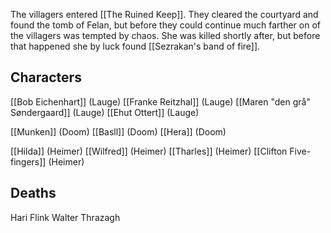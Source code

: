 The villagers entered [[The Ruined Keep]]. They cleared the courtyard and found the tomb of Felan, but before they could continue much farther on of the villagers was tempted by chaos. She was killed shortly after, but before that happened she by luck found [[Sezrakan's  band of fire]].


## Characters
[[Bob Eichenhart]] (Lauge)
[[Franke Reitzhal]] (Lauge)
[[Maren "den grå" Søndergaard]] (Lauge)
[[Ehut Ottert]] (Lauge)

[[Munken]] (Doom)
[[Basll]] (Doom)
[[Hera]] (Doom)

[[Hilda]] (Heimer)
[[Wilfred]] (Heimer)
[[Tharles]] (Heimer)
[[Clifton Five-fingers]] (Heimer)

## Deaths
Hari
Flink
Walter
Thrazagh